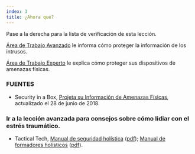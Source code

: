 ```yaml
---
index: 3
title: ¿Ahora qué?
---
```

Pase a la derecha para la lista de verificación de esta lección.

[Área de Trabajo Avanzado](umbrella://information/protect-your-workspace/advanced) le informa cómo proteger la información de los intrusos.

[Área de Trabajo Experto](umbrella://information/protect-your-workspace/expert) le explica cómo proteger sus dispositivos de amenazas físicas.

### FUENTES

* Security in a Box, [Projeta su Información de Amenazas Físicas](https://securityinabox.org/en/guide/physical/), actualizado el 28 de junio de 2018. 

### Ir a la lección avanzada para consejos sobre cómo lidiar con el estrés traumático.

- Tactical Tech, [Manual de seguridad holística](https://holistic-security.tacticaltech.org) ([pdf](https://holistic-security.tacticaltech.org/downloads.html)); [Manual de formadores holísticos](https://holistic-security.tacticaltech.org/trainers-manual.html) ([pdf](https://holistic-security.tacticaltech.org/ckeditor_assets/attachments/60/holisticsecurity_trainersmanual.pdf)).

